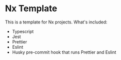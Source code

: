# Nx Template

This is a template for Nx projects. What's included:

- Typescript
- Jest
- Prettier
- Eslint
- Husky pre-commit hook that runs Prettier and Eslint
